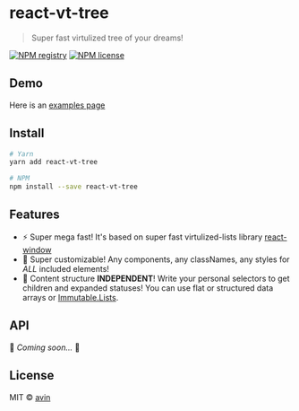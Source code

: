 # react-vt-tree

> Super fast virtulized tree of your dreams!

[![NPM registry](https://img.shields.io/npm/v/react-vt-tree.svg?style=for-the-badge)](https://yarnpkg.com/en/package/react-vt-tree) [![NPM license](https://img.shields.io/badge/license-mit-red.svg?style=for-the-badge)](LICENSE)

## Demo

Here is an [examples page](https://avin.github.io/react-vt-tree)

## Install

```bash
# Yarn
yarn add react-vt-tree

# NPM
npm install --save react-vt-tree
```

## Features

-   :zap: Super mega fast! It's based on super fast virtulized-lists library [react-window](https://github.com/bvaughn/react-window)
-   :art: Super customizable! Any components, any classNames, any styles for _ALL_ included elements!
-   :hamburger: Content structure **INDEPENDENT**! Write your personal selectors to get children and expanded statuses! You
    can use flat or structured data arrays or [Immutable.Lists](https://facebook.github.io/immutable-js/docs/#/List).

## API

:construction: _Coming soon..._ :construction:

## License

MIT © [avin](https://github.com/avin)
